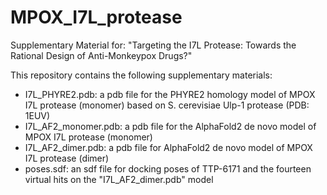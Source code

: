 # MPOX_I7L_protease
Supplementary Material for: "Targeting the I7L Protease: Towards the Rational Design of Anti-Monkeypox Drugs?"  

This repository contains the following supplementary materials:  
- I7L_PHYRE2.pdb: a pdb file for the PHYRE2 homology model of MPOX I7L protease (monomer) based on S. cerevisiae Ulp-1 protease (PDB: 1EUV)  
- I7L_AF2_monomer.pdb: a pdb file for the AlphaFold2 de novo model of MPOX I7L protease (monomer)  
- I7L_AF2_dimer.pdb: a pdb file for AlphaFold2 de novo model of MPOX I7L protease (dimer)
- poses.sdf: an sdf file for docking poses of TTP-6171 and the fourteen virtual hits on the "I7L_AF2_dimer.pdb" model
